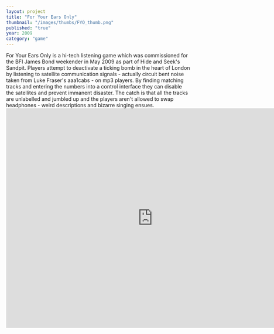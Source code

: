 ```yaml
---
layout: project
title: "For Your Ears Only"
thumbnail: "/images/thumbs/FYO_thumb.png"
published: "true"
year: 2009
category: "game"
---
```

<div class="projectIntro">
For Your Ears Only is a hi-tech listening game which was commissioned for the BFI James Bond weekender in May 2009 as part of Hide and Seek's Sandpit. Players attempt to deactivate a ticking bomb in the heart of London by listening to satellite communication signals - actually circuit bent noise taken from Luke Fraser's aaa1cabs - on mp3 players. By finding matching tracks and entering the numbers into a control interface they can disable the satellites and prevent immanent disaster. The catch is that all the tracks are unlabelled and jumbled up and the players aren't allowed to swap headphones - weird descriptions and bizarre singing ensues.
</div>

<div class="projectImages">
<iframe src="http://player.vimeo.com/video/9932446?title=0&amp;byline=0&amp;portrait=0&amp;badge=0" width="800" height="600" frameborder="0" webkitAllowFullScreen mozallowfullscreen allowFullScreen></iframe>
</div>
